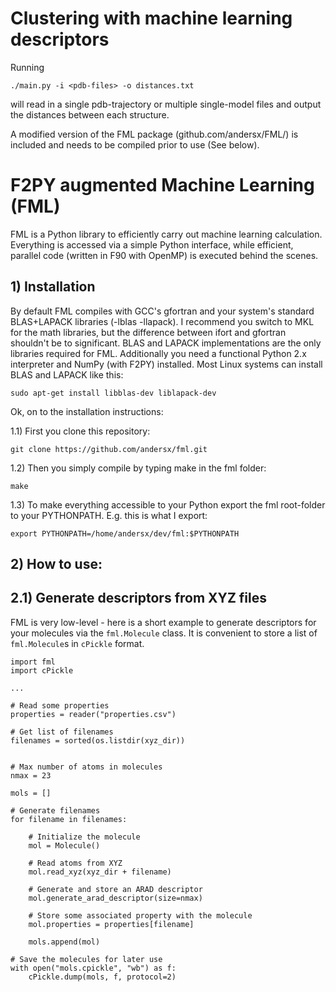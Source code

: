 # Clustering with machine learning descriptors

Running

    ./main.py -i <pdb-files> -o distances.txt

will read in a single pdb-trajectory or multiple single-model files and output the distances
between each structure.

A modified version of the FML package (github.com/andersx/FML/) is included and needs to be compiled prior to use (See below).

# F2PY augmented Machine Learning (FML)

FML is a Python library to efficiently carry out machine learning calculation. Everything is accessed via a simple Python interface, while efficient, parallel code (written in F90 with OpenMP) is executed behind the scenes.


## 1) Installation

By default FML compiles with GCC's gfortran and your system's standard BLAS+LAPACK libraries (-lblas -llapack). I recommend you switch to MKL for the math libraries, but the difference between ifort and gfortran shouldn't be to significant. BLAS and LAPACK implementations are the only libraries required for FML. Additionally you need a functional Python 2.x interpreter and NumPy (with F2PY) installed. Most Linux systems can install BLAS and LAPACK like this:

    sudo apt-get install libblas-dev liblapack-dev

Ok, on to the installation instructions:

1.1) First you clone this repository: 

    git clone https://github.com/andersx/fml.git

1.2) Then you simply compile by typing make in the fml folder:

    make

1.3) To make everything accessible to your Python export the fml root-folder to your PYTHONPATH. E.g. this is what I export:

    export PYTHONPATH=/home/andersx/dev/fml:$PYTHONPATH

## 2) How to use:


## 2.1) Generate descriptors from XYZ files

FML is very low-level - here is a short example to generate descriptors for your molecules via the `fml.Molecule` class. It is convenient to store a list of `fml.Molecule`s in `cPickle` format.

    import fml
    import cPickle

    ...
   
    # Read some properties 
    properties = reader("properties.csv")

    # Get list of filenames
    filenames = sorted(os.listdir(xyz_dir))


    # Max number of atoms in molecules
    nmax = 23

    mols = []

    # Generate filenames
    for filename in filenames:

        # Initialize the molecule
        mol = Molecule()
        
        # Read atoms from XYZ
        mol.read_xyz(xyz_dir + filename)
        
        # Generate and store an ARAD descriptor
        mol.generate_arad_descriptor(size=nmax)
        
        # Store some associated property with the molecule
        mol.properties = properties[filename]
        
        mols.append(mol)

    # Save the molecules for later use
    with open("mols.cpickle", "wb") as f:
        cPickle.dump(mols, f, protocol=2)
